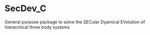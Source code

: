 # SecDev_C
General purpose package to solve the SECular Dyamical EVolution of hierarchical three body systems

